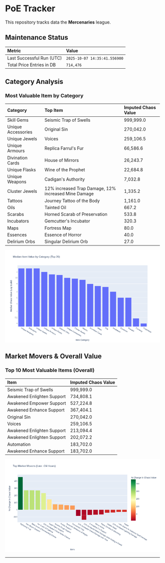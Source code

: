 # PoE Tracker

This repository tracks data the **Mercenaries** league.

## Maintenance Status

<!-- START_MAINTENANCE -->
| Metric | Value |
|:---|:---|
| Last Successful Run (UTC) | `2025-10-07 14:35:41.556900` |
| Total Price Entries in DB | `714,476` |

<!-- END_MAINTENANCE -->

## Category Analysis

<!-- START_CATEGORY_ANALYSIS -->
### Most Valuable Item by Category
| Category | Top Item | Imputed Chaos Value |
| :--- | :--- | :--- |
| Skill Gems | Seismic Trap of Swells | 999,999.0 |
| Unique Accessories | Original Sin | 270,042.0 |
| Unique Jewels | Voices | 259,106.5 |
| Unique Armours | Replica Farrul's Fur | 66,586.6 |
| Divination Cards | House of Mirrors | 26,243.7 |
| Unique Flasks | Wine of the Prophet | 22,684.8 |
| Unique Weapons | Cadigan's Authority | 7,032.8 |
| Cluster Jewels | 12% increased Trap Damage, 12% increased Mine Damage | 1,335.2 |
| Tattoos | Journey Tattoo of the Body | 1,161.0 |
| Oils | Tainted Oil | 667.2 |
| Scarabs | Horned Scarab of Preservation | 533.8 |
| Incubators | Gemcutter's Incubator | 320.3 |
| Maps | Fortress Map | 80.0 |
| Essences | Essence of Horror | 40.0 |
| Delirium Orbs | Singular Delirium Orb | 27.0 |


![Category Analysis Chart](charts/category_analysis.png)
<!-- END_CATEGORY_ANALYSIS -->

## Market Movers & Overall Value

<!-- START_ANALYSIS -->
### Top 10 Most Valuable Items (Overall)
| Item | Imputed Chaos Value |
| :--- | :--- |
| Seismic Trap of Swells | 999,999.0 |
| Awakened Enlighten Support | 734,808.1 |
| Awakened Empower Support | 527,224.8 |
| Awakened Enhance Support | 367,404.1 |
| Original Sin | 270,042.0 |
| Voices | 259,106.5 |
| Awakened Enlighten Support | 213,094.4 |
| Awakened Enlighten Support | 202,072.2 |
| Automation | 183,702.0 |
| Awakened Enhance Support | 183,702.0 |


![Market Movers Chart](charts/market_movers.png)
<!-- END_ANALYSIS -->

---
